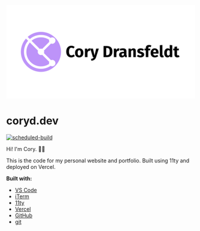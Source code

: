 ![Cory Dransfeldt](/src/assets/img/social-card.png)

# coryd.dev

[![scheduled-build](https://github.com/cdransf/coryd.dev/actions/workflows/scheduled-build.yaml/badge.svg)](https://github.com/cdransf/coryd.dev/actions/workflows/scheduled-build.yaml)

Hi! I'm Cory. 👋🏻

This is the code for my personal website and portfolio. Built using 11ty and deployed on Vercel.

**Built with:**

-   [VS Code](https://code.visualstudio.com)
-   [iTerm](https://iterm2.com)
-   [11ty](https://www.11ty.dev)
-   [Vercel](https://vercel.com)
-   [GitHub](https://github.com)
-   [git](https://git-scm.com)

